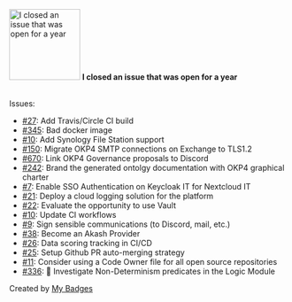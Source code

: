 <img src="https://my-badges.github.io/my-badges/old-issue-1.png" alt="I closed an issue that was open for a year" title="I closed an issue that was open for a year" width="128">
<strong>I closed an issue that was open for a year</strong>
<br><br>

Issues:

- <a href="https://github.com/runabol/piper/issues/27">#27</a>: Add Travis/Circle CI build
- <a href="https://github.com/prest/prest/issues/345">#345</a>: Bad docker image
- <a href="https://github.com/beyondstorage/specs/issues/10">#10</a>: Add Synology File Station support
- <a href="https://github.com/okp4/dev-kanban/issues/150">#150</a>: Migrate OKP4 SMTP connections on Exchange to TLS1.2
- <a href="https://github.com/okp4/dev-kanban/issues/670">#670</a>: Link OKP4 Governance proposals to Discord
- <a href="https://github.com/okp4/dev-kanban/issues/242">#242</a>: Brand the generated ontolgy documentation with OKP4 graphical charter
- <a href="https://github.com/okp4/it-devops-kanban/issues/7">#7</a>: Enable SSO Authentication on Keycloak IT for Nextcloud IT 
- <a href="https://github.com/okp4/it-devops-kanban/issues/21">#21</a>: Deploy a cloud logging solution for the platform
- <a href="https://github.com/okp4/it-devops-kanban/issues/22">#22</a>: Evaluate the opportunity to use Vault
- <a href="https://github.com/okp4/it-devops-kanban/issues/10">#10</a>: Update CI workflows
- <a href="https://github.com/okp4/it-devops-kanban/issues/9">#9</a>: Sign sensible communications (to Discord, mail, etc.)
- <a href="https://github.com/okp4/it-devops-kanban/issues/38">#38</a>: Become an Akash Provider
- <a href="https://github.com/okp4/it-devops-kanban/issues/26">#26</a>: Data scoring tracking in CI/CD
- <a href="https://github.com/okp4/it-devops-kanban/issues/25">#25</a>: Setup Github PR auto-merging strategy 
- <a href="https://github.com/okp4/it-devops-kanban/issues/11">#11</a>: Consider using a Code Owner file for all open source repositories
- <a href="https://github.com/axone-protocol/axoned/issues/336">#336</a>: 🔎 Investigate Non-Determinism predicates in the Logic Module


Created by <a href="https://github.com/my-badges/my-badges">My Badges</a>